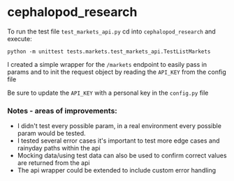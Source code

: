 # cephalopod_research

To run the test file `test_markets_api.py` cd into `cephalopod_research` and execute:

```
python -m unittest tests.markets.test_markets_api.TestListMarkets
```

I created a simple wrapper for the `/markets` endpoint to easily pass in params and to init the request object
by reading the `API_KEY` from the config file

Be sure to update the `API_KEY` with a personal key in the `config.py` file

### Notes - areas of improvements:
* I didn't test every possible param, in a real environment every possible param would be tested.
* I tested several error cases it's important to test more edge cases and rainyday paths within the api
* Mocking data/using test data can also be used to confirm correct values are returned from the api
* The api wrapper could be extended to include custom error handling 